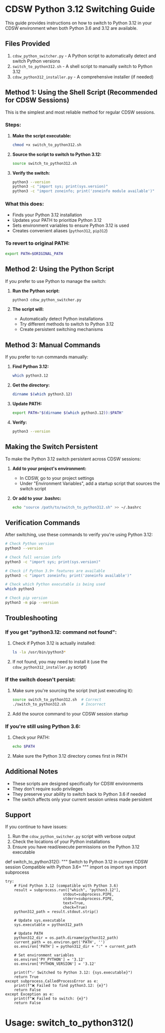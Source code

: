 # CDSW Python 3.12 Switching Guide

This guide provides instructions on how to switch to Python 3.12 in your CDSW environment when both Python 3.6 and 3.12 are available.

## Files Provided

1. `cdsw_python_switcher.py` - A Python script to automatically detect and switch Python versions
2. `switch_to_python312.sh` - A shell script to manually switch to Python 3.12
3. `cdsw_python312_installer.py` - A comprehensive installer (if needed)

## Method 1: Using the Shell Script (Recommended for CDSW Sessions)

This is the simplest and most reliable method for regular CDSW sessions.

### Steps:

1. **Make the script executable:**
   ```bash
   chmod +x switch_to_python312.sh
   ```

2. **Source the script to switch to Python 3.12:**
   ```bash
   source switch_to_python312.sh
   ```

3. **Verify the switch:**
   ```bash
   python3 --version
   python3 -c "import sys; print(sys.version)"
   python3 -c "import zoneinfo; print('zoneinfo module available')"
   ```

### What this does:
- Finds your Python 3.12 installation
- Updates your PATH to prioritize Python 3.12
- Sets environment variables to ensure Python 3.12 is used
- Creates convenient aliases (`python312`, `pip312`)

### To revert to original PATH:
```bash
export PATH=$ORIGINAL_PATH
```

## Method 2: Using the Python Script

If you prefer to use Python to manage the switch:

1. **Run the Python script:**
   ```bash
   python3 cdsw_python_switcher.py
   ```

2. **The script will:**
   - Automatically detect Python installations
   - Try different methods to switch to Python 3.12
   - Create persistent switching mechanisms

## Method 3: Manual Commands

If you prefer to run commands manually:

1. **Find Python 3.12:**
   ```bash
   which python3.12
   ```

2. **Get the directory:**
   ```bash
   dirname $(which python3.12)
   ```

3. **Update PATH:**
   ```bash
   export PATH="$(dirname $(which python3.12)):$PATH"
   ```

4. **Verify:**
   ```bash
   python3 --version
   ```

## Making the Switch Persistent

To make the Python 3.12 switch persistent across CDSW sessions:

1. **Add to your project's environment:**
   - In CDSW, go to your project settings
   - Under "Environment Variables", add a startup script that sources the switch script

2. **Or add to your .bashrc:**
   ```bash
   echo "source /path/to/switch_to_python312.sh" >> ~/.bashrc
   ```

## Verification Commands

After switching, use these commands to verify you're using Python 3.12:

```bash
# Check Python version
python3 --version

# Check full version info
python3 -c "import sys; print(sys.version)"

# Check if Python 3.9+ features are available
python3 -c "import zoneinfo; print('zoneinfo available')"

# Check which Python executable is being used
which python3

# Check pip version
python3 -m pip --version
```

## Troubleshooting

### If you get "python3.12: command not found":
1. Check if Python 3.12 is actually installed:
   ```bash
   ls -la /usr/bin/python3*
   ```

2. If not found, you may need to install it (use the `cdsw_python312_installer.py` script)

### If the switch doesn't persist:
1. Make sure you're sourcing the script (not just executing it):
   ```bash
   source switch_to_python312.sh  # Correct
   ./switch_to_python312.sh       # Incorrect
   ```

2. Add the source command to your CDSW session startup

### If you're still using Python 3.6:
1. Check your PATH:
   ```bash
   echo $PATH
   ```

2. Make sure the Python 3.12 directory comes first in PATH

## Additional Notes

- These scripts are designed specifically for CDSW environments
- They don't require sudo privileges
- They preserve your ability to switch back to Python 3.6 if needed
- The switch affects only your current session unless made persistent

## Support

If you continue to have issues:
1. Run the `cdsw_python_switcher.py` script with verbose output
2. Check the locations of your Python installations
3. Ensure you have read/execute permissions on the Python 3.12 executable





def switch_to_python312():
    """
    Switch to Python 3.12 in current CDSW session
    Compatible with Python 3.6+
    """
    import os
    import sys
    import subprocess
    
    try:
        # Find Python 3.12 (compatible with Python 3.6)
        result = subprocess.run(["which", "python3.12"], 
                              stdout=subprocess.PIPE, 
                              stderr=subprocess.PIPE, 
                              text=True, 
                              check=True)
        python312_path = result.stdout.strip()
        
        # Update sys.executable
        sys.executable = python312_path
        
        # Update PATH
        python312_dir = os.path.dirname(python312_path)
        current_path = os.environ.get('PATH', '')
        os.environ['PATH'] = python312_dir + ":" + current_path
        
        # Set environment variables
        os.environ['PY_PYTHON'] = '3.12'
        os.environ['PYTHON_VERSION'] = '3.12'
        
        print(f"✅ Switched to Python 3.12: {sys.executable}")
        return True
    except subprocess.CalledProcessError as e:
        print(f"❌ Failed to find python3.12: {e}")
        return False
    except Exception as e:
        print(f"❌ Failed to switch: {e}")
        return False

# Usage: switch_to_python312()
